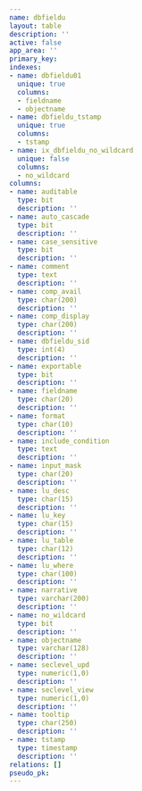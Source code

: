 ```yaml
---
name: dbfieldu
layout: table
description: ''
active: false
app_area: ''
primary_key: 
indexes:
- name: dbfieldu01
  unique: true
  columns:
  - fieldname
  - objectname
- name: dbfieldu_tstamp
  unique: true
  columns:
  - tstamp
- name: ix_dbfieldu_no_wildcard
  unique: false
  columns:
  - no_wildcard
columns:
- name: auditable
  type: bit
  description: ''
- name: auto_cascade
  type: bit
  description: ''
- name: case_sensitive
  type: bit
  description: ''
- name: comment
  type: text
  description: ''
- name: comp_avail
  type: char(200)
  description: ''
- name: comp_display
  type: char(200)
  description: ''
- name: dbfieldu_sid
  type: int(4)
  description: ''
- name: exportable
  type: bit
  description: ''
- name: fieldname
  type: char(20)
  description: ''
- name: format
  type: char(10)
  description: ''
- name: include_condition
  type: text
  description: ''
- name: input_mask
  type: char(20)
  description: ''
- name: lu_desc
  type: char(15)
  description: ''
- name: lu_key
  type: char(15)
  description: ''
- name: lu_table
  type: char(12)
  description: ''
- name: lu_where
  type: char(100)
  description: ''
- name: narrative
  type: varchar(200)
  description: ''
- name: no_wildcard
  type: bit
  description: ''
- name: objectname
  type: varchar(128)
  description: ''
- name: seclevel_upd
  type: numeric(1,0)
  description: ''
- name: seclevel_view
  type: numeric(1,0)
  description: ''
- name: tooltip
  type: char(250)
  description: ''
- name: tstamp
  type: timestamp
  description: ''
relations: []
pseudo_pk: 
---
```


